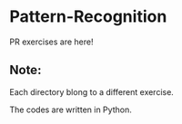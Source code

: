 # Pattern-Recognition

PR exercises are here!

## Note:

Each directory blong to a different exercise.

The codes are written in Python.
